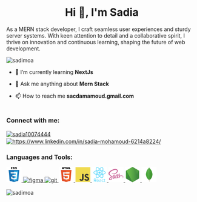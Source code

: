 <h1 align="center">Hi 👋, I'm Sadia</h1> 
<p>As a MERN stack developer, I craft seamless user experiences and sturdy server systems. With keen attention to detail and a collaborative spirit, I thrive on innovation and continuous learning, shaping the future of web development.</p> <p align="left"> 
  <img src="https://komarev.com/ghpvc/?username=sadimoa&label=Profile%20views&color=0e75b6&style=flat" alt="sadimoa" />
</p> 

- 🌱 I’m currently learning **NextJs**

- 💬 Ask me anything about **Mern Stack**

- 📫 How to reach me **sacdamamoud.gmail.com**
<br> <br> 
<h3 align="left">Connect with me:</h3> <p align="left"> <a href="https://twitter.com/sadia10074444" target="blank"><img align="center" src="https://raw.githubusercontent.com/rahuldkjain/github-profile-readme-generator/master/src/images/icons/Social/twitter.svg" alt="sadia10074444" height="30" width="40" /></a> <a href="https://linkedin.com/in/https://www.linkedin.com/in/sadia-mohamoud-6214a8224/" target="blank"><img align="center" src="https://raw.githubusercontent.com/rahuldkjain/github-profile-readme-generator/master/src/images/icons/Social/linked-in-alt.svg" alt="https://www.linkedin.com/in/sadia-mohamoud-6214a8224/" height="30" width="40" /></a> </p> <h3 align="left">Languages and Tools:</h3> <p align="left"> <a href="https://www.w3schools.com/css/" target="_blank" rel="noreferrer"> <img src="https://raw.githubusercontent.com/devicons/devicon/master/icons/css3/css3-original-wordmark.svg" alt="css3" width="40" height="40"/> </a> <a href="https://www.figma.com/" target="_blank" rel="noreferrer"> <img src="https://www.vectorlogo.zone/logos/figma/figma-icon.svg" alt="figma" width="40" height="40"/> </a> <a href="https://git-scm.com/" target="_blank" rel="noreferrer"> <img src="https://www.vectorlogo.zone/logos/git-scm/git-scm-icon.svg" alt="git" width="40" height="40"/> </a> <a href="https://www.w3.org/html/" target="_blank" rel="noreferrer"> <img src="https://raw.githubusercontent.com/devicons/devicon/master/icons/html5/html5-original-wordmark.svg" alt="html5" width="40" height="40"/> </a> <a href="https://developer.mozilla.org/en-US/docs/Web/JavaScript" target="_blank" rel="noreferrer"> <img src="https://raw.githubusercontent.com/devicons/devicon/master/icons/javascript/javascript-original.svg" alt="javascript" width="40" height="40"/> </a> <a href="https://reactjs.org/" target="_blank" rel="noreferrer"> <img src="https://raw.githubusercontent.com/devicons/devicon/master/icons/react/react-original-wordmark.svg" alt="react" width="40" height="40"/> </a> <a href="https://sass-lang.com" target="_blank" rel="noreferrer"> <img src="https://raw.githubusercontent.com/devicons/devicon/master/icons/sass/sass-original.svg" alt="sass" width="40" height="40"/> </a> <a href="https://nodejs.org/" target="_blank" rel="noreferrer"> <img src="https://raw.githubusercontent.com/devicons/devicon/master/icons/nodejs/nodejs-original.svg" alt="Node.js" width="40" height="40"/> 
  <a href="https://www.mongodb.com/" target="_blank" rel="noreferrer" class="inline-block bg-green-500 text-white rounded-lg px-2 py-1 hover:bg-green-700 transition duration-300">
  <img src="https://raw.githubusercontent.com/devicons/devicon/master/icons/mongodb/mongodb-original.svg" alt="MongoDB" width="40" height="40" class="w-10 h-10"/>
</a>

</p>

<p><img align="center" src="https://github-readme-streak-stats.herokuapp.com/?user=sadimoa&" alt="sadimoa" /></p>
